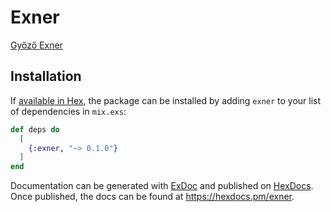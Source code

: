 # Exner

[Győző Exner](https://en.wikipedia.org/wiki/Gy%C5%91z%C5%91_Exner)

## Installation

If [available in Hex](https://hex.pm/docs/publish), the package can be installed
by adding `exner` to your list of dependencies in `mix.exs`:

```elixir
def deps do
  [
    {:exner, "~> 0.1.0"}
  ]
end
```

Documentation can be generated with [ExDoc](https://github.com/elixir-lang/ex_doc)
and published on [HexDocs](https://hexdocs.pm). Once published, the docs can
be found at <https://hexdocs.pm/exner>.

